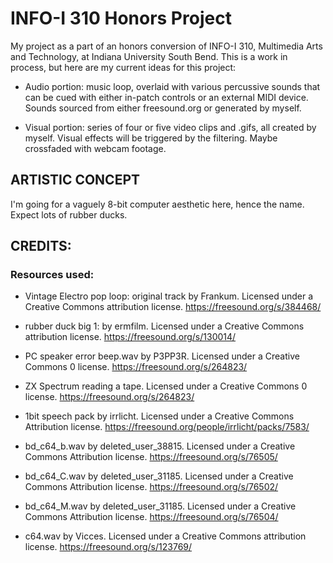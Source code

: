 # INFO-I 310 Honors Project

My project as a part of an honors conversion of INFO-I 310, Multimedia Arts and Technology, at Indiana University South Bend. This is a work in process, but
here are my current ideas for this project:

* Audio portion: music loop, overlaid with various percussive sounds that can
be cued with either in-patch controls or an external MIDI device. Sounds sourced from either freesound.org or generated by myself.

* Visual portion: series of four or five video clips and .gifs, all created 
by myself. Visual effects will be triggered by the filtering. Maybe crossfaded with webcam footage.

## ARTISTIC CONCEPT

I'm going for a vaguely 8-bit computer aesthetic here, hence the name. Expect lots of rubber ducks.


## CREDITS:

### Resources used:

* Vintage Electro pop loop: original track by Frankum. Licensed under a Creative
Commons attribution license. https://freesound.org/s/384468/

* rubber duck big 1: by ermfilm. Licensed under a Creative Commons attribution
license. https://freesound.org/s/130014/

* PC speaker error beep.wav by P3PP3R. Licensed under a Creative Commons 0 license. https://freesound.org/s/264823/

* ZX Spectrum reading a tape. Licensed under a Creative Commons 0 license. https://freesound.org/s/264823/

* 1bit speech pack by irrlicht. Licensed under a Creative Commons Attribution license. https://freesound.org/people/irrlicht/packs/7583/

* bd_c64_b.wav by deleted_user_38815. Licensed under a Creative Commons Attribution license. https://freesound.org/s/76505/

* bd_c64_C.wav by deleted_user_31185. Licensed under a Creative Commons Attribution license. https://freesound.org/s/76502/

* bd_c64_M.wav by deleted_user_31185. Licensed under a Creative Commons Attribution license. https://freesound.org/s/76504/

* c64.wav by Vicces. Licensed under a Creative Commons attribution license. https://freesound.org/s/123769/
